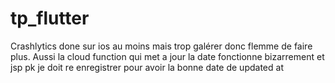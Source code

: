 # tp_flutter

Crashlytics done sur ios au moins mais trop galérer donc flemme de faire plus. 
Aussi la cloud function  qui met a jour la date fonctionne bizarrement et jsp pk je doit re enregistrer
pour avoir la bonne date de updated at
